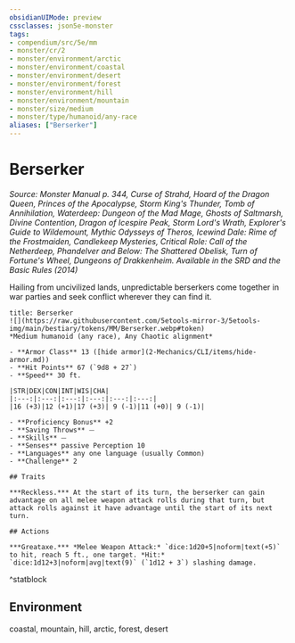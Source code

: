 ```yaml
---
obsidianUIMode: preview
cssclasses: json5e-monster
tags:
- compendium/src/5e/mm
- monster/cr/2
- monster/environment/arctic
- monster/environment/coastal
- monster/environment/desert
- monster/environment/forest
- monster/environment/hill
- monster/environment/mountain
- monster/size/medium
- monster/type/humanoid/any-race
aliases: ["Berserker"]
---
```

# Berserker
*Source: Monster Manual p. 344, Curse of Strahd, Hoard of the Dragon Queen, Princes of the Apocalypse, Storm King's Thunder, Tomb of Annihilation, Waterdeep: Dungeon of the Mad Mage, Ghosts of Saltmarsh, Divine Contention, Dragon of Icespire Peak, Storm Lord's Wrath, Explorer's Guide to Wildemount, Mythic Odysseys of Theros, Icewind Dale: Rime of the Frostmaiden, Candlekeep Mysteries, Critical Role: Call of the Netherdeep, Phandelver and Below: The Shattered Obelisk, Turn of Fortune's Wheel, Dungeons of Drakkenheim. Available in the <span title='Systems Reference Document (5.1)'>SRD</span> and the Basic Rules (2014)*  

Hailing from uncivilized lands, unpredictable berserkers come together in war parties and seek conflict wherever they can find it.

```ad-statblock
title: Berserker
![](https://raw.githubusercontent.com/5etools-mirror-3/5etools-img/main/bestiary/tokens/MM/Berserker.webp#token)
*Medium humanoid (any race), Any Chaotic alignment*

- **Armor Class** 13 ([hide armor](2-Mechanics/CLI/items/hide-armor.md))
- **Hit Points** 67 (`9d8 + 27`)
- **Speed** 30 ft.

|STR|DEX|CON|INT|WIS|CHA|
|:---:|:---:|:---:|:---:|:---:|:---:|
|16 (+3)|12 (+1)|17 (+3)| 9 (-1)|11 (+0)| 9 (-1)|

- **Proficiency Bonus** +2
- **Saving Throws** ⏤
- **Skills** ⏤
- **Senses** passive Perception 10
- **Languages** any one language (usually Common)
- **Challenge** 2

## Traits

***Reckless.*** At the start of its turn, the berserker can gain advantage on all melee weapon attack rolls during that turn, but attack rolls against it have advantage until the start of its next turn.

## Actions

***Greataxe.*** *Melee Weapon Attack:* `dice:1d20+5|noform|text(+5)` to hit, reach 5 ft., one target. *Hit:* `dice:1d12+3|noform|avg|text(9)` (`1d12 + 3`) slashing damage.
```
^statblock

## Environment

coastal, mountain, hill, arctic, forest, desert